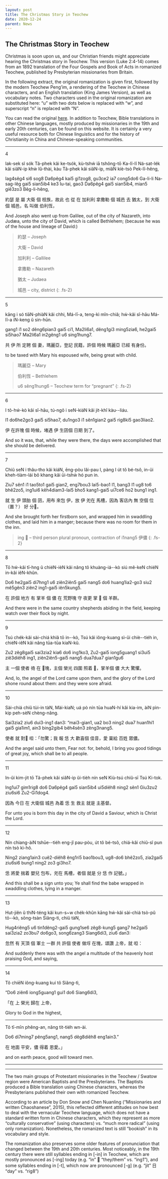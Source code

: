 ```yaml
---
layout: post
title: The Christmas Story in Teochew
date: 2020-12-24
parent: News
---
```


## The Christmas Story in Teochew

Christmas is soon upon us, and our Christian friends might appreciate hearing the Christmas story in Teochew. This version (Luke 2:4-14) comes from an 1892 translation of the Four Gospels and Book of Acts in romanized Teochew, published by Presbyterian missionaries from Britain.

In the following extract, the original romanization is given first, followed by the modern Teochew Peng’im, a rendering of the Teochew in Chinese characters, and an English translation (King James Version), as well as vocabulary notes. Two characters used in the original romanization are substituted here: “u” with two dots below is replaced with “w”, and superscript “n” is replaced with “N”.

You can read the original [here](http://bible.fhl.net/gbdoc/ob/nob.html?book=145). In addition to Teochew, Bible translations in other Chinese languages, mostly produced by missionaries in the 19th and early 20th centuries, can be found on this website. It is certainly a very useful resource both for Chinese linguistics and for the history of Christianity in China and Chinese-speaking communities.

<hr />

4

Iak-sek sĩ sók Tã-phek kâi ke-tsók, kù-tshẃ iā tshông-tō Ka-lĩ-lĩ Ná-sat-lék kâi siâN-ip khẁ Iû-thài, kàu Tã-phek kâi siâN-ip, miâN kiè-tsò Pek-lĩ-hêng,

Iag4sêg4 si6 sog8 Da6pêg4 kai5 gi1zog8,  gu3ce2 ia7 cong5do6 Ga-li-li Na-sag-lêg gai5 sian5ib4 ke3 Iu-tai, gao3 Da6pêg4 gai5 sian5ib4, mian5 giê3zo3 Bêg-li-hêng,

約瑟 是 屬 大衛 個 枝族，故此 也 從 在 加利利 拿撒勒 個 城邑 去 猶太，到 大衛 個 城邑，名 叫做 伯利恆，

And Joseph also went up from Galilee, out of the city of Nazareth, into Judæa, unto the city of David, which is called Bethlehem; (because he was of the house and lineage of David:)

> 約瑟 – Joseph
>
> 大衛 – David
>
> 加利利 – Gallilee
>
> 拿撒勒 – Nazareth
>
> 猶太 – Judaea
>
> 城邑 – city, district
{: .fs-2}

<hr />

5

kāng i só tiāN-phiàN kâi chhi, Má-lī-a, teng-kì mîn-chiã; hẃ-kâi sî-hāu Má-lĩ-a iN-keng ũ sin-hūn.

gang1 i1 so2 dêng6pian3 gai5 ci1, Ma2li6a1, dêng1gi3 ming5zia6, he2gai5 si5hao7 Ma2li6a1 in2gêng1 u6 sing1hung7.

共 伊 所 定聘 個 妻，瑪麗亞，登記 民籍，許個 時候 瑪麗亞 已經 有身份。

to be taxed with Mary his espoused wife, being great with child.

> 瑪麗亞 – Mary
>
> 伯利恆 – Bethlehem
>
> u6 sêng1hung6 – Teochew term for “pregnant”
{: .fs-2}

<hr />

6

I tõ-hẃ-kò kâi sî-hāu, tú-ngõ i seN-kiáN kâi jit-khî kàu--liáu.

I1 do6he2go3 gai5 si5hao7, du1ngo3 i1 sên1gian2 gai5 rig8ki5 gao3liao2.

伊 在許塊 個 時候，堵遇 伊 生囝個 日期 到了。

And so it was, that, while they were there, the days were accomplished that she should be delivered.

<hr />

7

Chiũ seN i thâu-tho kâi kiáN, ēng-pòu lâi-pau I, pàng I út tõ bé-tsô, in-ũi kheh-tiàm-lái bô khang kâi ūi-tshẁ hó pun in.

Ziu7 sên1 i1 tao5to1 gai5 gian2, eng7bou3 lai5-bao1 I1, bang3 I1 ug8 to6 bhê2zo5, ing1ui6 kêh4diam3-lai5 bho5 kang1-gai5 ui7ce6 ho2 bung1 ing1.

就 生 伊 頭胎 個 囝，用布 來包 伊，放 伊 夗在 馬槽，因為 客店內 無 空個 位（置？） 好 分𪜶。

And she brought forth her firstborn son, and wrapped him in swaddling clothes, and laid him in a manger; because there was no room for them in the inn.

> ing 𪜶 – third person plural pronoun, contraction of i1nang5 伊儂
{: .fs-2}

<hr />

8

Tō hẃ-kâi tī-hng ũ chiéN-ièN kâi nâng tõ khuàng-iá--kò siú mê-keN chiéN in-kâi iêN-khûn.

Do6 he2gai5 di7hng1 u6 ziên2iên5 gai5 nang5 do6 huang1ia2-go3 siu2 mê5gên3 ziên2 ing1-gai5 iên5kung5.

在 許個 地方 有 掌羊 個 儂 在 荒野塊 守 夜更 掌 𪜶 個 羊群。

And there were in the same country shepherds abiding in the field, keeping watch over their flock by night.

<hr />

9

Tsú chék-kâi sài-chiá khiã tō in--kò, Tsú kâi iông-kuang sì-ûi chiè--tiéh in, chiéN-iêN kâi nâng tūa-tūa kiaN-kũ.

Zu2 zêg8gai5 sai3zia2 kia6 do6 ing1ko3, Zu2-gai5 iong5guang1 si3ui5 ziê3diêh8 ing1, ziên2iên5-gai5 nang5 dua7dua7 gian1gu6

主 一個 使者 徛 在 𪜶塊，主個 榮光 四圍 照着 𪜶，掌羊個 儂 大大 驚懼。

And, lo, the angel of the Lord came upon them, and the glory of the Lord shone round about them: and they were sore afraid.

<hr />

10

Sài-chiá chiũ tùi-in tàN, Mài-kiaN; uá pò nín tūa huaN-hí kâi kia-im, àiN pìn-kip peh-sèN chèng-nâng.

Sai3zia2 ziu6 dui3-ing1 dan3: “mai3-gian1, ua2 bo3 ning2 dua7 huan1hi1 gai5 gia1im1, ain3 bing2gib4 bêh4sên3 zêng3nang5.

使者 就 對𪜶 呾：「勿驚；我 報 恁 大 歡喜個 佳音，愛 稟給 百姓 眾儂。

And the angel said unto them, Fear not: for, behold, I bring you good tidings of great joy, which shall be to all people.

<hr />

11

In-ũi kim-jit tō Tã-phek kâi siâN-ip ũi-tièh nín seN Kiù-tsú chiũ-sī Tsú Ki-tok.

Ing1ui7 gim1rig8 do6 Da6pêg4 gai5 sian5ib4 ui5diêh8 ning2 sên1 Giu3zu2 ziu6si6 Zu2-Gi1dog4.

因為 今日 在 大衛個 城邑 為着 恁 生 救主 就是 主基督。

For unto you is born this day in the city of David a Saviour, which is Christ the Lord.

<hr />

12

Nín chiang-àiN tshūe--tiéh eng-jî pau-pòu, út tõ bé-tsô, chiá-kâi chiũ-sĩ pun nín tsò kì-hõ.

Ning2 ziang1ain3 cuê2-diêh8 êng1ri5 bao1bou3, ug8-do6 bhê2zo5, zia2gai5 ziu6si6 bung1 ning2 zo3 gi3ho7.

恁 將愛 揣着 嬰兒 包布，夗在 馬槽，者個 就是 分 恁 作 記號。」

And this shall be a sign unto you; Ye shall find the babe wrapped in swaddling clothes, lying in a manger.

<hr />

13

Hut-jiên ũ thiN-téng kâi kun-s~w chék-khûn kāng hẃ-kâi sài-chiá tsò-pû tō--kò, sōng-tsàn Siãng-tì, chiũ tàN,

Hug4riêng5 u6 tin1dêng2-gai5 gung1se6 zêg8-kung5 gang7 he2gai5 sai3zia2 zo3bu7 do6go3, song6zang3 Siang6di3, ziu6 dan3:

忽然 有 天頂 個 軍士 一群 共 許個 使者 做垺 在塊，頌讚 上帝，就 呾：

And suddenly there was with the angel a multitude of the heavenly host praising God, and saying,

<hr />

14

Tõ chiēN iông-kuang kui tõ Siãng-tì,

“Do6 ziên6 iong5guang1 gui1 do6 Siang6di3,

「在 上 榮光 歸在 上帝，

Glory to God in the highest,

<hr />

Tõ tī-mīn phêng-an, nâng tit-tiéh wn-ài.

Do6 di7ming7 pêng5ang1, nang5 dêg8diêh8 eng1ain3.”

在 地面 平安，儂 得着 恩愛。」

and on earth peace, good will toward men.

<hr />

***

The two main groups of Protestant missionaries in the Teochew / Swatow region were American Baptists and the Presbyterians. The Baptists produced a Bible translation using Chinese characters, whereas the Presbyterians published their own with romanized Teochew.

According to an article by Don Snow and Chen Nuanling (“Missionaries and written Chaoshanese”, 2015), this reflected different attitudes on how best to deal with the vernacular Teochew language, which does not have a standard written form in Chinese characters, which they represent as more “culturally conservative” (using characters) vs. “much more radical” (using only romanization). Nonetheless, the romanized text is still “bookish” in its vocabulary and style.

The romanization also preserves some older features of pronunciation that changed between the 19th and 20th centuries. Most noticeably, in the 19th century there were still syllables ending in [-in] in Teochew, which are mostly pronounced as [-ing] today (e.g. “in” 𪜶 “they/them” vs. “ing1”), and some syllables ending in [-t], which now are pronounced [-g] (e.g. “jit” 日 “day” vs. “rig8”)
